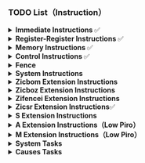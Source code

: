 ### TODO List（Instruction）

<details>
<summary><strong> Immediate Instructions </strong>✅</summary>

- [x] lui
- [x] auipc
- [x] addi
- [x] addiw
- [x] slti
- [x] sltiu
- [x] xori
- [x] ori
- [x] andi
- [x] slli
- [x] slliw
- [x] srli
- [x] srliw
- [x] srai
- [x] sraiw
</details>

<details>
<summary><strong> Register-Register Instructions </strong>✅</summary>

- [x] add
- [x] sub
- [x] addw
- [x] subw
- [x] sll
- [x] sllw
- [x] slt
- [x] sltu
- [x] xor
- [x] srl
- [x] srlw
- [x] sra
- [x] sraw
- [x] or
- [x] and
</details>

<details>
<summary><strong> Memory Instructions </strong>✅</summary>

- [x] lb
- [x] lh
- [x] lw
- [x] ld
- [x] lbu
- [x] lhu
- [x] lwu
- [x] sb
- [x] sh
- [x] sw
- [x] sd
</details>

<details>
<summary><strong> Control Instructions </strong>✅</summary>

- [x] jal
- [x] jalr
- [x] beq
- [x] bne
- [x] blt
- [x] bge
- [x] bltu
- [x] bgeu
</details>

<details>
<summary><strong> Fence </strong></summary>

- [ ] fence
</details>

<details>
<summary><strong> System Instructions </strong></summary>

- [ ] ecall
- [ ] ebreak
- [x] mret
- [ ] wfi
</details>

<details>
<summary><strong> Zicbom Extension Instructions </strong></summary>

- [ ] cbo.clean
- [ ] cbo.flush
- [ ] cbo.inval
</details>

<details>
<summary><strong> Zicboz Extension Instructions </strong></summary>

- [ ] cbo.zero
</details>

<details>
<summary><strong> Zifencei Extension Instructions </strong></summary>

- [ ] fence.i
</details>

<details>
<summary><strong> Zicsr Extension Instructions</strong>✅</summary>

- [x] csrrw
- [x] csrrs
- [x] csrrc
- [x] csrrwi
- [x] csrrsi
- [x] csrrci
</details>

<details>
<summary><strong> S Extension Instructions </strong></summary>

- [ ] sret
- [ ] sfence.vma
</details>

<details>
<summary><strong> A Extension Instructions（Low Piro）</strong></summary>

- [ ] lr.w
- [ ] lr.d
- [ ] sc.w
- [ ] sc.d
- [ ] amoswap.w
- [ ] amoswap.d
- [ ] amoadd.w
- [ ] amoadd.d
- [ ] amoxor.w
- [ ] amoxor.d
- [ ] amoand.w
- [ ] amoand.d
- [ ] amoor.w
- [ ] amoor.d
- [ ] amomin.w
- [ ] amomin.d
- [ ] amomax.w
- [ ] amomax.d
- [ ] amominu.w
- [ ] amominu.d
- [ ] amomaxu.w
- [ ] amomaxu.d
</details>

<details>
<summary><strong> M Extension Instructions（Low Piro）</strong></summary>

- [ ] mul
- [ ] mulh
- [ ] mulhsu
- [ ] mulhu
- [ ] mulw
- [ ] div
- [ ] divu
- [ ] rem
- [ ] remu
- [ ] divw
- [ ] divuw
- [ ] remw
- [ ] remuw
</details>

<details>
<summary><strong> System Tasks </strong></summary>

- [x] L1 Instruction cache
- [x] L1 Data cache
- [ ] L2 Cache
- [x] Exception & Interruption
- [ ] TLB
- [ ] SV-48 MMU
- [x] AXI Bus
- [ ] Device tree
- [ ] Boot loader
</details>

<details>
<summary><strong> Causes Tasks </strong></summary>

- [ ] 0x00, misaligned fetch
- [ ] 0x01, fetch access
- [ ] 0x02, illegal instruction
- [ ] 0x03, breakpoint
- [N/A] 0x04, misaligned load
- [ ] 0x05, load access
- [N/A] 0x06, misaligned store
- [ ] 0x07, store access
- [ ] 0x08, user ecall
- [ ] 0x09, supervisor ecall
- [N/A] 0x0A, virtual supervisor ecall
- [ ] 0x0B, machine ecall
- [ ] 0x0C, fetch page fault
- [ ] 0x0D, load page fault
- [ ] 0x0F, store page fault
- [ ] 0x10, double trap
- [ ] 0x12, software check fault
- [ ] 0x13, hardware error fault
- [ ] 0x14, fetch guest page fault
- [ ] 0x15, load guest page fault
- [N/A] 0x16, virtual instruction
- [ ] 0x17, store guest page fault
</details>